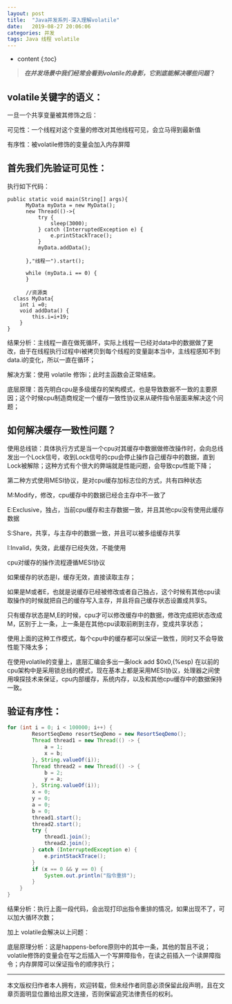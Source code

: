 ```yaml
---
layout: post
title:  "Java并发系列-深入理解volatile"
date:   2019-08-27 20:06:06
categories: 并发
tags: Java 线程 volatile
---
```


* content
{:toc}






> 
> ***在并发场景中我们经常会看到volatile的身影，它到底能解决哪些问题*？**



## volatile关键字的语义：

一旦一个共享变量被其修饰之后：

可见性：一个线程对这个变量的修改对其他线程可见，会立马得到最新值

有序性：被volatile修饰的变量会加入内存屏障



## 首先我们先验证可见性：

执行如下代码：

```
public static void main(String[] args){
      MyData myData = new MyData();
      new Thread(()->{
          try {
              sleep(3000);
          } catch (InterruptedException e) {
              e.printStackTrace();
          }
          myData.addData();

      },"线程一").start();

      while (myData.i == 0) {
      }
      
      //资源类
  class MyData{
    int i =0;
    void addData() {
        this.i=i+19;
    }
}
```



结果分析：主线程一直在做死循环，实际上线程一已经对data中的数据做了更改，由于在线程执行过程中i被拷贝到每个线程的变量副本当中，主线程感知不到data.i的变化，所以一直在循环；

解决方案：使用 volatile 修饰i；此时主函数会正常结束。

底层原理：首先明白cpu是多级缓存的架构模式，也是导致数据不一致的主要原因；这个时候cpu制造商规定一个缓存一致性协议来从硬件指令层面来解决这个问题；

## 如何解决缓存一致性问题？

使用总线锁：具体执行方式是当一个cpu对其缓存中数据做修改操作时，会向总线发出一个Lock信号，收到Lock信号的cpu会停止操作自己缓存中的数据，直到Lock被解除；这种方式有个很大的弊端就是性能问题，会导致cpu性能下降；

第二种方式使用MESI协议，是对cpu缓存加标志位的方式，共有四种状态

M:Modify，修改，cpu缓存中的数据已经合主存中不一致了

E:Exclusive，独占，当前cpu缓存和主存数据一致，并且其他cpu没有使用此缓存数据

S:Share，共享，与主存中的数据一致，并且可以被多组缓存共享

I:Invalid，失效，此缓存已经失效，不能使用



cpu对缓存的操作流程遵循MESI协议

如果缓存的状态是I，缓存无效，直接读取主存；

如果是M或者E，也就是说缓存已经被修改或者自己独占，这个时候有其他cpu读取操作的时候就把自己的缓存写入主存，并且将自己缓存状态设置成共享S。

只有缓存状态是M,E的时候，cpu才可以修改缓存中的数据，修改完成把状态改成M，区别于上一条，上一条是在其他cpu读取前刷到主存，变成共享状态；

使用上面的这种工作模式，每个cpu中的缓存都可以保证一致性，同时又不会导致性能下降太多；

在使用volatile的变量上，底层汇编会多出一条lock add $0x0,(%esp) 在以前的cpu架构中是采用锁总线的模式，现在基本上都是采用MESI协议，处理器之间使用嗅探技术来保证，cpu内部缓存，系统内存，以及和其他cpu缓存中的数据保持一致。



## 验证有序性：

```java
for (int i = 0; i < 100000; i++) {
        ResortSeqDemo resortSeqDemo = new ResortSeqDemo();
        Thread thread1 = new Thread(() -> {
            a = 1;
            x = b;
        }, String.valueOf(i));
        Thread thread2 = new Thread(() -> {
            b = 2;
            y = a;
        }, String.valueOf(i));
        x = 0;
        y = 0;
        a = 0;
        b = 0;
        thread1.start();
        thread2.start();
        try {
            thread1.join();
            thread2.join();
        } catch (InterruptedException e) {
            e.printStackTrace();
        }
        if (x == 0 && y == 0) {
            System.out.println("指令重排");
        }
    }
}
```

结果分析：执行上面一段代码，会出现打印出指令重排的情况，如果出现不了，可以加大循环次数；

加上 volatile会解决以上问题：

底层原理分析：这是happens-before原则中的其中一条，其他的暂且不说；volatile修饰的变量会在写之后插入一个写屏障指令，在读之前插入一个读屏障指令；内存屏障可以保证指令的顺序执行；

---
  本文版权归作者本人拥有，欢迎转载，但未经作者同意必须保留此段声明，且在文章页面明显位置给出原文连接，否则保留追究法律责任的权利。










